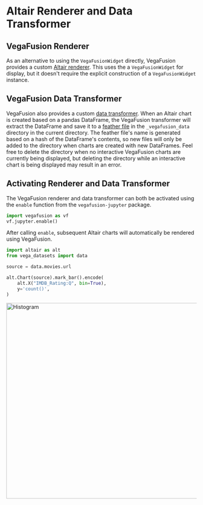 # Altair Renderer and Data Transformer
## VegaFusion Renderer
As an alternative to using the `VegaFusionWidget` directly, VegaFusion provides a custom [Altair renderer](https://altair-viz.github.io/user_guide/display_frontends.html). This uses the a `VegaFusionWidget` for display, but it doesn't require the explicit construction of a `VegaFusionWidget` instance.

## VegaFusion Data Transformer
VegaFusion also provides a custom [data transformer](https://altair-viz.github.io/user_guide/data_transformers.html). When an Altair chart is created based on a pandas DataFrame, the VegaFusion transformer will extract the DataFrame and save it to a [feather file](https://arrow.apache.org/docs/python/feather.html) in the `_vegafusion_data` directory in the current directory.  The feather file's name is generated based on a hash of the DataFrame's contents, so new files will only be added to the directory when charts are created with new DataFrames.  Feel free to delete the directory when no interactive VegaFusion charts are currently being displayed, but deleting the directory while an interactive chart is being displayed may result in an error.

## Activating Renderer and Data Transformer
The VegaFusion renderer and data transformer can both be activated using the `enable` function from the `vegafusion-jupyter` package.

```python
import vegafusion as vf
vf.jupyter.enable()
```

After calling `enable`, subsequent Altair charts will automatically be rendered using VegaFusion.

```python
import altair as alt
from vega_datasets import data

source = data.movies.url

alt.Chart(source).mark_bar().encode(
    alt.X("IMDB_Rating:Q", bin=True),
    y='count()',
)
```

<img width="519" alt="Histogram" src="https://user-images.githubusercontent.com/15064365/148783521-81c5d183-0a6f-41ca-a0c1-0c76e23d65df.png">

